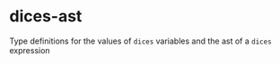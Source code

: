 # dices-ast
Type definitions for the values of `dices` variables and the ast of a `dices` expression